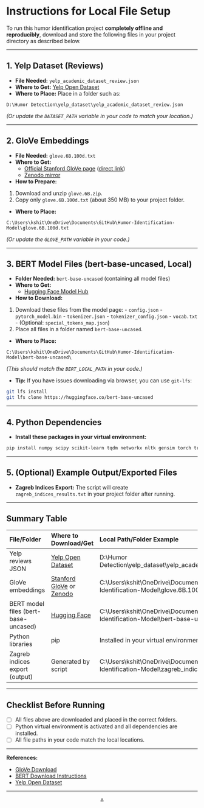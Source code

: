 # Instructions for Local File Setup

To run this humor identification project **completely offline and reproducibly**, download and store the following files in your project directory as described below.

---

## 1. Yelp Dataset (Reviews)

- **File Needed:**
`yelp_academic_dataset_review.json`
- **Where to Get:**
[Yelp Open Dataset](https://www.yelp.com/dataset)
- **Where to Place:**
Place in a folder such as:

```
D:\Humor Detection\yelp_dataset\yelp_academic_dataset_review.json
```

*(Or update the `DATASET_PATH` variable in your code to match your location.)*

---

## 2. GloVe Embeddings

- **File Needed:**
`glove.6B.100d.txt`
- **Where to Get:**
    - [Official Stanford GloVe page](https://nlp.stanford.edu/projects/glove/) ([direct link](https://nlp.stanford.edu/data/glove.6B.zip))
    - [Zenodo mirror](https://zenodo.org/record/4925376)
- **How to Prepare:**

1. Download and unzip `glove.6B.zip`.
2. Copy only `glove.6B.100d.txt` (about 350 MB) to your project folder.
- **Where to Place:**

```
C:\Users\kshit\OneDrive\Documents\GitHub\Humor-Identification-Model\glove.6B.100d.txt
```

*(Or update the `GLOVE_PATH` variable in your code.)*

---

## 3. BERT Model Files (bert-base-uncased, Local)

- **Folder Needed:**
`bert-base-uncased` (containing all model files)
- **Where to Get:**
    - [Hugging Face Model Hub](https://huggingface.co/bert-base-uncased)
- **How to Download:**

1. Download these files from the model page:
        - `config.json`
        - `pytorch_model.bin`
        - `tokenizer.json`
        - `tokenizer_config.json`
        - `vocab.txt`
        - (Optional: `special_tokens_map.json`)
2. Place all files in a folder named `bert-base-uncased`.
- **Where to Place:**

```
C:\Users\kshit\OneDrive\Documents\GitHub\Humor-Identification-Model\bert-base-uncased\
```

*(This should match the `BERT_LOCAL_PATH` in your code.)*
- **Tip:**
If you have issues downloading via browser, you can use `git-lfs`:

```bash
git lfs install
git lfs clone https://huggingface.co/bert-base-uncased
```


---

## 4. Python Dependencies

- **Install these packages in your virtual environment:**

```bash
pip install numpy scipy scikit-learn tqdm networkx nltk gensim torch transformers
```


---

## 5. (Optional) Example Output/Exported Files

- **Zagreb Indices Export:**
The script will create `zagreb_indices_results.txt` in your project folder after running.

---

## **Summary Table**

| File/Folder | Where to Download/Get | Local Path/Folder Example |
| :-- | :-- | :-- |
| Yelp reviews JSON | [Yelp Open Dataset](https://www.yelp.com/dataset) | D:\Humor Detection\yelp_dataset\yelp_academic_dataset_review.json |
| GloVe embeddings | [Stanford GloVe](https://nlp.stanford.edu/projects/glove/) or [Zenodo](https://zenodo.org/record/4925376) | C:\Users\kshit\OneDrive\Documents\GitHub\Humor-Identification-Model\glove.6B.100d.txt |
| BERT model files (bert-base-uncased) | [Hugging Face](https://huggingface.co/bert-base-uncased) | C:\Users\kshit\OneDrive\Documents\GitHub\Humor-Identification-Model\bert-base-uncased\ |
| Python libraries | pip | Installed in your virtual environment |
| Zagreb indices export (output) | Generated by script | C:\Users\kshit\OneDrive\Documents\GitHub\Humor-Identification-Model\zagreb_indices_results.txt |


---

## **Checklist Before Running**

- [ ] All files above are downloaded and placed in the correct folders.
- [ ] Python virtual environment is activated and all dependencies are installed.
- [ ] All file paths in your code match the local locations.

---

**References:**

- [GloVe Download](https://nlp.stanford.edu/projects/glove/)
- [BERT Download Instructions](https://huggingface.co/bert-base-uncased)
- [Yelp Open Dataset](https://www.yelp.com/dataset)

---

<div style="text-align: center">⁂</div>

[^1]: paste.txt

[^2]: paste-2.txt

